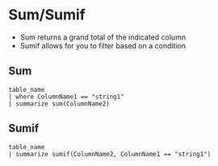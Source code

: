 # Sum/Sumif

- Sum returns a grand total of the indicated column
- Sumif allows for you to filter based on a condition

## Sum

```KQL
table_name
| where ColumnName1 == "string1"
| summarize sum(ColumnName2)
```

## Sumif

```KQL
table_name
| summarize sumif(ColumnName2, ColumnName1 == "string1")
```